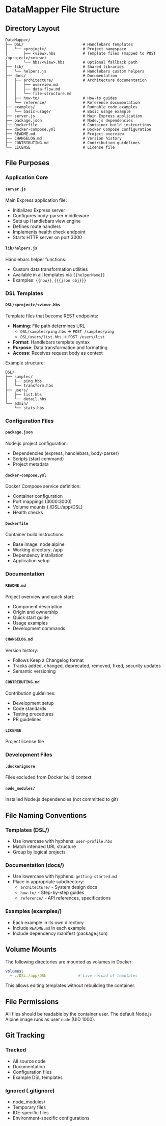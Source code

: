 # DataMapper File Structure

## Directory Layout

```
DataMapper/
├── DSL/                          # Handlebars templates
│   └── <project>/                # Project namespace
│       ├── <view>.hbs            # Template files (mapped to POST /<project>/<view>)
│       └── hbs/<view>.hbs        # Optional fallback path
├── lib/                          # Shared libraries
│   └── helpers.js                # Handlebars custom helpers
├── docs/                         # Documentation
│   ├── architecture/             # Architecture documentation
│   │   ├── overview.md
│   │   ├── data-flow.md
│   │   └── file-structure.md
│   ├── how-to/                   # How-to guides
│   └── reference/                # Reference documentation
├── examples/                     # Runnable code examples
│   └── basic-usage/              # Basic usage example
├── server.js                     # Main Express application
├── package.json                  # Node.js dependencies
├── Dockerfile                    # Container build instructions
├── docker-compose.yml            # Docker Compose configuration
├── README.md                     # Project overview
├── CHANGELOG.md                  # Version history
├── CONTRIBUTING.md               # Contribution guidelines
└── LICENSE                       # License file
```

## File Purposes

### Application Core

#### `server.js`
Main Express application file:
- Initializes Express server
- Configures body-parser middleware
- Sets up Handlebars view engine
- Defines route handlers
- Implements health check endpoint
- Starts HTTP server on port 3000

#### `lib/helpers.js`
Handlebars helper functions:
- Custom data transformation utilities
- Available in all templates via `{{helperName}}`
- Examples: `{{now}}`, `{{{json obj}}}`

### DSL Templates

#### `DSL/<project>/<view>.hbs`
Template files that become REST endpoints:
- **Naming**: File path determines URL
  - `DSL/samples/ping.hbs` → `POST /samples/ping`
  - `DSL/users/list.hbs` → `POST /users/list`
- **Format**: Handlebars template syntax
- **Purpose**: Data transformation and formatting
- **Access**: Receives request body as context

Example structure:
```
DSL/
├── samples/
│   ├── ping.hbs
│   └── transform.hbs
├── users/
│   ├── list.hbs
│   └── detail.hbs
└── admin/
    └── stats.hbs
```

### Configuration Files

#### `package.json`
Node.js project configuration:
- Dependencies (express, handlebars, body-parser)
- Scripts (start command)
- Project metadata

#### `docker-compose.yml`
Docker Compose service definition:
- Container configuration
- Port mappings (3000:3000)
- Volume mounts (./DSL:/app/DSL)
- Health checks

#### `Dockerfile`
Container build instructions:
- Base image: node:alpine
- Working directory: /app
- Dependency installation
- Application setup

### Documentation

#### `README.md`
Project overview and quick start:
- Component description
- Origin and ownership
- Quick start guide
- Usage examples
- Development commands

#### `CHANGELOG.md`
Version history:
- Follows Keep a Changelog format
- Tracks added, changed, deprecated, removed, fixed, security updates
- Semantic versioning

#### `CONTRIBUTING.md`
Contribution guidelines:
- Development setup
- Code standards
- Testing procedures
- PR guidelines

#### `LICENSE`
Project license file

### Development Files

#### `.dockerignore`
Files excluded from Docker build context

#### `node_modules/`
Installed Node.js dependencies (not committed to git)

## File Naming Conventions

### Templates (DSL/)
- Use lowercase with hyphens: `user-profile.hbs`
- Match intended URL structure
- Group by logical projects

### Documentation (docs/)
- Use lowercase with hyphens: `getting-started.md`
- Place in appropriate subdirectory:
  - `architecture/` - System design docs
  - `how-to/` - Step-by-step guides
  - `reference/` - API references, specifications

### Examples (examples/)
- Each example in its own directory
- Include `README.md` in each example
- Include dependency manifest (package.json)

## Volume Mounts

The following directories are mounted as volumes in Docker:

```yaml
volumes:
  - ./DSL:/app/DSL              # Live reload of templates
```

This allows editing templates without rebuilding the container.

## File Permissions

All files should be readable by the container user. The default Node.js Alpine image runs as user `node` (UID 1000).

## Git Tracking

### Tracked
- All source code
- Documentation
- Configuration files
- Example DSL templates

### Ignored (.gitignore)
- node_modules/
- Temporary files
- IDE-specific files
- Environment-specific configurations
